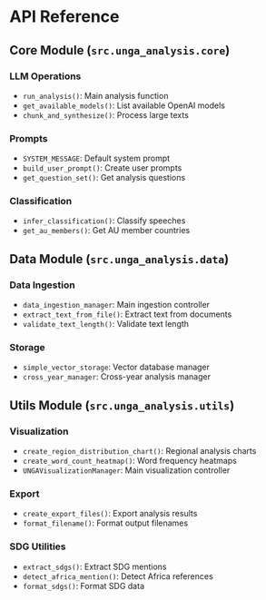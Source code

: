 # API Reference

## Core Module (`src.unga_analysis.core`)

### LLM Operations
- `run_analysis()`: Main analysis function
- `get_available_models()`: List available OpenAI models
- `chunk_and_synthesize()`: Process large texts

### Prompts
- `SYSTEM_MESSAGE`: Default system prompt
- `build_user_prompt()`: Create user prompts
- `get_question_set()`: Get analysis questions

### Classification
- `infer_classification()`: Classify speeches
- `get_au_members()`: Get AU member countries

## Data Module (`src.unga_analysis.data`)

### Data Ingestion
- `data_ingestion_manager`: Main ingestion controller
- `extract_text_from_file()`: Extract text from documents
- `validate_text_length()`: Validate text length

### Storage
- `simple_vector_storage`: Vector database manager
- `cross_year_manager`: Cross-year analysis manager

## Utils Module (`src.unga_analysis.utils`)

### Visualization
- `create_region_distribution_chart()`: Regional analysis charts
- `create_word_count_heatmap()`: Word frequency heatmaps
- `UNGAVisualizationManager`: Main visualization controller

### Export
- `create_export_files()`: Export analysis results
- `format_filename()`: Format output filenames

### SDG Utilities
- `extract_sdgs()`: Extract SDG mentions
- `detect_africa_mention()`: Detect Africa references
- `format_sdgs()`: Format SDG data
